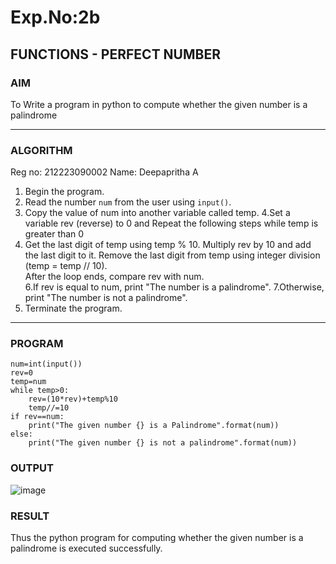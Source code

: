 # Exp.No:2b  
## FUNCTIONS - PERFECT NUMBER

### AIM  
To Write a program in python to compute whether the given number is a palindrome

---

### ALGORITHM
 Reg no: 212223090002
 Name: Deepapritha A
1. Begin the program.  
2. Read the number `num` from the user using `input()`.  
3. Copy the value of num into another variable called temp.
4.Set a variable rev (reverse) to 0 and Repeat the following steps while temp is greater than 0
5. Get the last digit of temp using temp % 10.
    Multiply rev by 10 and add the last digit to it.
    Remove the last digit from temp using integer division (temp = temp // 10).  
     After the loop ends, compare rev with num.    
6.If rev is equal to num, print "The number is a palindrome".
7.Otherwise, print "The number is not a palindrome".
8. Terminate the program.

---

### PROGRAM
```
num=int(input())
rev=0
temp=num
while temp>0:
    rev=(10*rev)+temp%10
    temp//=10
if rev==num:
    print("The given number {} is a Palindrome".format(num))
else:
    print("The given number {} is not a palindrome".format(num))

```
### OUTPUT
![image](https://github.com/user-attachments/assets/c793d55f-05dc-4a83-8dce-a79d0dee3e8d)


### RESULT
Thus the python program for computing whether the given number is a palindrome is executed successfully.

